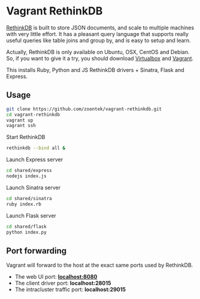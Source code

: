 # Vagrant RethinkDB

[RethinkDB](http://rethinkdb.com) is built to store JSON documents, and scale to multiple machines with very little effort. It has a pleasant query language that supports really useful queries like table joins and group by, and is easy to setup and learn.

Actually, RethinkDB is only available on Ubuntu, OSX, CentOS and Debian. So, if you want to give it a try, you should download [Virtualbox](https://www.virtualbox.org/) and [Vagrant](https://www.vagrantup.com/).

This installs Ruby, Python and JS RethinkDB drivers + Sinatra, Flask and Express.

## Usage

```bash
git clone https://github.com/zoontek/vagrant-rethinkdb.git
cd vagrant-rethinkdb
vagrant up
vagrant ssh
```

Start RethinkDB
```bash
rethinkdb --bind all &
```

Launch Express server
```bash
cd shared/express
nodejs index.js
```

Launch Sinatra server
```bash
cd shared/sinatra
ruby index.rb
```

Launch Flask server
```bash
cd shared/flask
python index.py
```

## Port forwarding

Vagrant will forward to the host at the exact same ports used by RethinkDB.

- The web UI port: **[localhost:8080](http://localhost:8080)**
- The client driver port: **localhost:28015**
- The intracluster traffic port: **localhost:29015**
